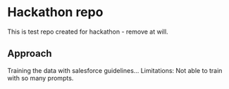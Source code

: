 # Hackathon repo
This is test repo created for hackathon - remove at will.

## Approach
Training the data with salesforce guidelines...
Limitations: Not able to train with so many prompts.
